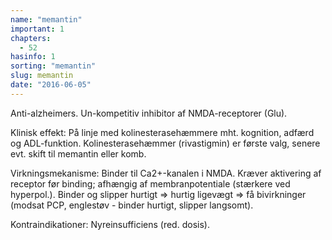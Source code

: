 ```yaml
---
name: "memantin"
important: 1
chapters:  
  - 52
hasinfo: 1
sorting: "memantin"
slug: memantin
date: "2016-06-05"
---
```


Anti-alzheimers. Un-kompetitiv inhibitor af NMDA-receptorer (Glu).

Klinisk effekt: På linje med kolinesterasehæmmere mht. kognition, adfærd og ADL-funktion. Kolinesterasehæmmer (rivastigmin) er første valg, senere evt. skift til memantin eller komb.

Virkningsmekanisme: Binder til Ca2+-kanalen i NMDA. Kræver aktivering af receptor før binding; afhængig af membranpotentiale (stærkere ved hyperpol.). Binder og slipper hurtigt => hurtig ligevægt => få bivirkninger (modsat PCP, englestøv - binder hurtigt, slipper langsomt).

Kontraindikationer: Nyreinsufficiens (red. dosis).
